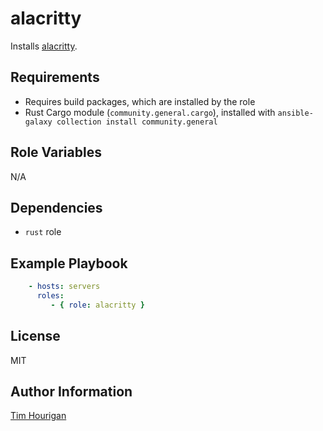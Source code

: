 # alacritty

Installs [alacritty](https://github.com/alacritty/alacritty).

## Requirements

- Requires build packages, which are installed by the role
- Rust Cargo module (`community.general.cargo`), installed with `ansible-galaxy collection install community.general`

## Role Variables

N/A

## Dependencies

- `rust` role

## Example Playbook

```yaml
    - hosts: servers
      roles:
         - { role: alacritty }
```

## License

MIT

## Author Information

[Tim Hourigan](https://github.com/timhourigan)
